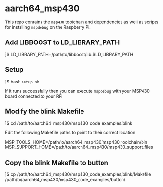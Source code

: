 # aarch64_msp430

This repo contains the `msp430` toolchain and dependencies as well as scripts for installing `mspdebug` on the Raspberry Pi.

## Add LIBBOOST to LD_LIBRARY_PATH

]$ LD_LIBRARY_PATH=/path/to/libboost/lib:$LD_LIBRARY_PATH

## Setup

]$ bash `setup.sh`

If it runs successfully then you can execute `mspdebug` with your MSP430 board connected to your RPi

## Modify the blink Makefile

]$ cd /path/to/aarch64_msp430/msp430_code_examples/blink

Edit the following Makefile paths to point to their correct location

MSP_TOOLS_HOME=/path/to/aarch64_msp430/msp430_toolchain/bin
MSP_SUPPORT_HOME=/path/to/aarch64_msp430/msp430_support_files

## Copy the blink Makefile to button

]$ cp /path/to/aarch64_msp430/msp430_code_examples/blink/Makefile /path/to/aarch64_msp430/msp430_code_examples/button/
